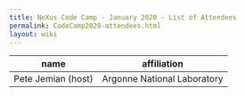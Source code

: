 ```yaml
---
title: NeXus Code Camp - January 2020 - List of Attendees
permalink: CodeCamp2020-attendees.html
layout: wiki
---
```


| name | affiliation |
| --- | --- |
| Pete Jemian (host) | Argonne National Laboratory |
